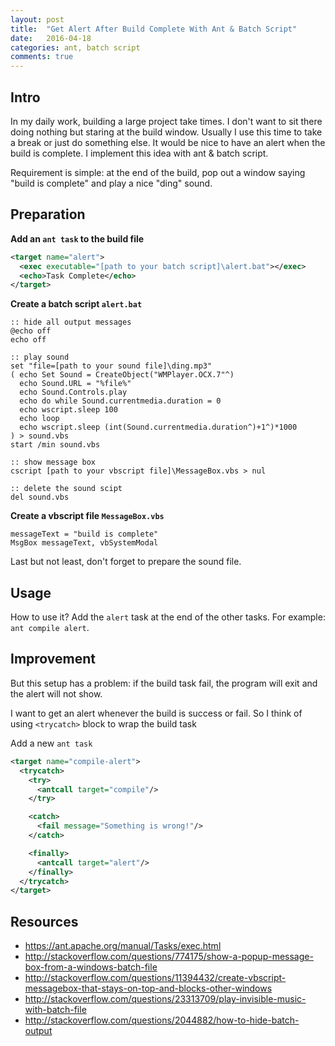 ```yaml
---
layout: post
title:  "Get Alert After Build Complete With Ant & Batch Script"
date:   2016-04-18
categories: ant, batch script
comments: true
---
```


## Intro
In my daily work, building a large project take times. I don't want to sit there doing nothing but staring at the build window. Usually I use this time to take a break or just do something else. It would be nice to have an alert when the build is complete. I implement this idea with ant & batch script.

Requirement is simple: at the end of the build, pop out a window saying "build is complete" and play a nice "ding" sound.

## Preparation
**Add an `ant task` to the build file**

~~~ xml
<target name="alert">
  <exec executable="[path to your batch script]\alert.bat"></exec>
  <echo>Task Complete</echo>
</target>
~~~

**Create a batch script `alert.bat`**

~~~ batch
:: hide all output messages
@echo off
echo off

:: play sound
set "file=[path to your sound file]\ding.mp3"
( echo Set Sound = CreateObject("WMPlayer.OCX.7"^)
  echo Sound.URL = "%file%"
  echo Sound.Controls.play
  echo do while Sound.currentmedia.duration = 0
  echo wscript.sleep 100
  echo loop
  echo wscript.sleep (int(Sound.currentmedia.duration^)+1^)*1000
) > sound.vbs
start /min sound.vbs

:: show message box
cscript [path to your vbscript file]\MessageBox.vbs > nul

:: delete the sound scipt
del sound.vbs
~~~

**Create a vbscript file `MessageBox.vbs`**
~~~
messageText = "build is complete"
MsgBox messageText, vbSystemModal
~~~

Last but not least, don't forget to prepare the sound file.

## Usage
How to use it? Add the `alert` task at the end of the other tasks. For example: `ant compile alert`.

## Improvement
But this setup has a problem: if the build task fail, the program will exit and the alert will not show.

I want to get an alert whenever the build is success or fail. So I think of using `<trycatch>` block to wrap the build task

Add a new `ant task`

~~~ xml
<target name="compile-alert">
  <trycatch>
    <try>
      <antcall target="compile"/>
    </try>

    <catch>
      <fail message="Something is wrong!"/>
    </catch>

    <finally>
      <antcall target="alert"/>
    </finally>
  </trycatch>
</target>
~~~

## Resources
- https://ant.apache.org/manual/Tasks/exec.html
- http://stackoverflow.com/questions/774175/show-a-popup-message-box-from-a-windows-batch-file
- http://stackoverflow.com/questions/11394432/create-vbscript-messagebox-that-stays-on-top-and-blocks-other-windows
- http://stackoverflow.com/questions/23313709/play-invisible-music-with-batch-file
- http://stackoverflow.com/questions/2044882/how-to-hide-batch-output
